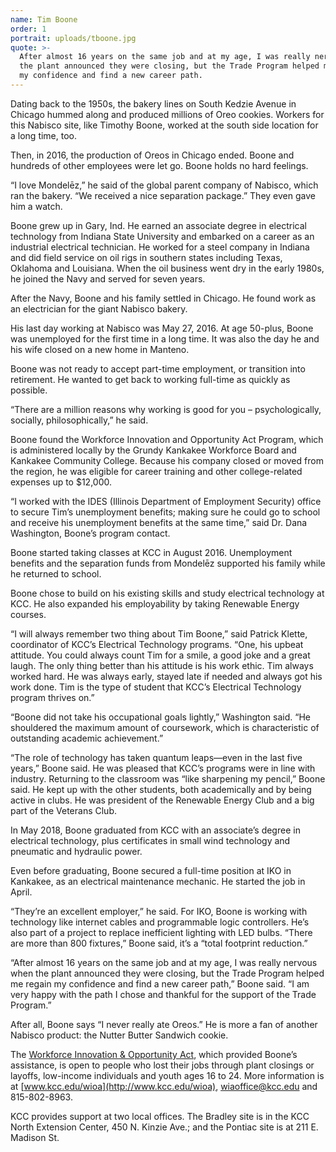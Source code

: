 ```yaml
---
name: Tim Boone
order: 1
portrait: uploads/tboone.jpg
quote: >-
  After almost 16 years on the same job and at my age, I was really nervous when
  the plant announced they were closing, but the Trade Program helped me regain
  my confidence and find a new career path.
---
```


Dating back to the 1950s, the bakery lines on South Kedzie Avenue in Chicago hummed along and produced millions of Oreo cookies. Workers for this Nabisco site, like Timothy Boone, worked at the south side location for a long time, too.

Then, in 2016, the production of Oreos in Chicago ended. Boone and hundreds of other employees were let go. Boone holds no hard feelings.

“I love Mondelēz,” he said of the global parent company of Nabisco, which ran the bakery. “We received a nice separation package.” They even gave him a watch.

Boone grew up in Gary, Ind. He earned an associate degree in electrical technology from Indiana State University and embarked on a career as an industrial electrical technician. He worked for a steel company in Indiana and did field service on oil rigs in southern states including Texas, Oklahoma and Louisiana. When the oil business went dry in the early 1980s, he joined the Navy and served for seven years.

After the Navy, Boone and his family settled in Chicago. He found work as an electrician for the giant Nabisco bakery.

His last day working at Nabisco was May 27, 2016. At age 50-plus, Boone was unemployed for the first time in a long time. It was also the day he and his wife closed on a new home in Manteno.

Boone was not ready to accept part-time employment, or transition into retirement. He wanted to get back to working full-time as quickly as possible.

“There are a million reasons why working is good for you – psychologically, socially, philosophically,” he said.

Boone found the Workforce Innovation and Opportunity Act Program, which is administered locally by the Grundy Kankakee Workforce Board and Kankakee Community College. Because his company closed or moved from the region, he was eligible for career training and other college-related expenses up to $12,000.&nbsp;

“I worked with the IDES (Illinois Department of Employment Security) office to secure Tim’s unemployment benefits; making sure he could go to school and receive his unemployment benefits at the same time,” said Dr. Dana Washington, Boone’s program contact.

Boone started taking classes at KCC in August 2016. Unemployment benefits and the separation funds from Mondelēz supported his family while he returned to school.&nbsp;

Boone chose to build on his existing skills and study electrical technology at KCC. He also expanded his employability by taking Renewable Energy courses.

“I will always remember two thing about Tim Boone,” said Patrick Klette, coordinator of KCC’s Electrical Technology programs. “One, his upbeat attitude. You could always count Tim for a smile, a good joke and a great laugh. The only thing better than his attitude is his work ethic. Tim always worked hard. He was always early, stayed late if needed and always got his work done. Tim is the type of student that KCC’s Electrical Technology program thrives on.”&nbsp;

“Boone did not take his occupational goals lightly,” Washington said. “He shouldered the maximum amount of coursework, which is characteristic of outstanding academic achievement.”

“The role of technology has taken quantum leaps—even in the last five years,” Boone said. He was pleased that KCC’s programs were in line with industry. Returning to the classroom was “like sharpening my pencil,” Boone said. He kept up with the other students, both academically and by being active in clubs. He was president of the Renewable Energy Club and a big part of the Veterans Club.

In May 2018, Boone graduated from KCC with an associate’s degree in electrical technology, plus certificates in small wind technology and pneumatic and hydraulic power.

Even before graduating, Boone secured a full-time position at IKO in Kankakee, as an electrical maintenance mechanic. He started the job in April.

“They’re an excellent employer,” he said. For IKO, Boone is working with technology like internet cables and programmable logic controllers. He’s also part of a project to replace inefficient lighting with LED bulbs. “There are more than 800 fixtures,” Boone said, it’s a “total footprint reduction.”

“After almost 16 years on the same job and at my age, I was really nervous when the plant announced they were closing, but the Trade Program helped me regain my confidence and find a new career path,” Boone said. “I am very happy with the path I chose and thankful for the support of the Trade Program.”

After all, Boone says “I never really ate Oreos.” He is more a fan of another Nabisco product: the Nutter Butter Sandwich cookie.

The&nbsp;[Workforce Innovation & Opportunity Act](http://www.kcc.edu/wioa), which provided Boone’s assistance, is open to people who lost their jobs through plant closings or layoffs, low-income individuals and youth ages 16 to 24. More information is at&nbsp;[www.kcc.edu/wioa](http://www.kcc.edu/wioa), wiaoffice@kcc.edu and 815-802-8963.

KCC provides support at two local offices. The Bradley site is in the KCC North Extension Center, 450 N. Kinzie Ave.; and the Pontiac site is at 211 E. Madison St.